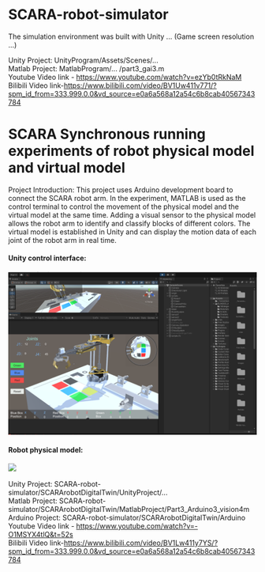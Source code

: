# SCARA-robot-simulator

The simulation environment was built with Unity ... (Game screen resolution ...)

Unity Project: UnityProgram/Assets/Scenes/... \
Matlab Project: MatlabProgram/... /part3_gai3.m\
Youtube Video link - https://www.youtube.com/watch?v=ezYb0tRkNaM \
Bilibili Video link-https://www.bilibili.com/video/BV1Uw411v771/?spm_id_from=333.999.0.0&vd_source=e0a6a568a12a54c6b8cab40567343784 

# SCARA Synchronous running experiments of robot physical model and virtual model
Project Introduction: This project uses Arduino development board to connect the SCARA robot arm. In the experiment, MATLAB is used as the control terminal to control the movement of the physical model and the virtual model at the same time. Adding a visual sensor to the physical model allows the robot arm to identify and classify blocks of different colors. The virtual model is established in Unity and can display the motion data of each joint of the robot arm in real time. 

#### Unity control interface:
![](https://github.com/kholodilinivan/SCARA-robot-simulator/blob/main/Img/11.png)

#### Robot physical model:
![](https://github.com/kholodilinivan/SCARA-robot-simulator/blob/main/Img/22.png)

Unity Project: SCARA-robot-simulator/SCARArobotDigitalTwin/UnityProject/... \
Matlab Project: SCARA-robot-simulator/SCARArobotDigitalTwin/MatlabProject/Part3_Arduino3_vision4m\
Arduino Project: SCARA-robot-simulator/SCARArobotDigitalTwin/Arduino\
Youtube Video link - https://www.youtube.com/watch?v=-O1MSYX4tlQ&t=52s \
Bilibili Video link-https://www.bilibili.com/video/BV1Lw411y7YS/?spm_id_from=333.999.0.0&vd_source=e0a6a568a12a54c6b8cab40567343784 


